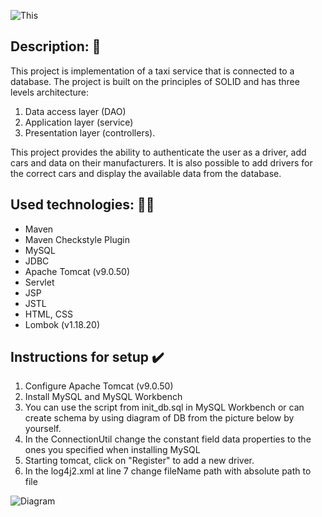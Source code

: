![This](https://st2.depositphotos.com/10376142/44704/v/600/depositphotos_447041804-stock-video-yellow-taxi-car-icon-isolated.jpg)


## Description: :oncoming_taxi:

This project is implementation of a taxi service that is connected to a database. The project is built on the principles
of SOLID and has three levels architecture:

1. Data access layer (DAO) 
2. Application layer (service)
3. Presentation layer (controllers).

This project provides the ability to authenticate the user as a driver, add cars and data on their manufacturers. It is
also possible to add drivers for the correct cars and display the available data from the database.

## Used technologies: :technologist:

- Maven
- Maven Checkstyle Plugin
- MySQL
- JDBC
- Apache Tomcat (v9.0.50)
- Servlet
- JSP
- JSTL
- HTML, CSS
- Lombok (v1.18.20)

## Instructions for setup :heavy_check_mark:

1. Configure Apache Tomcat (v9.0.50)
2. Install MySQL and MySQL Workbench
3. You can use the script from init_db.sql in MySQL Workbench or can create schema by using
diagram of DB from the picture below by yourself.
4. In the ConnectionUtil change the constant field data properties to the ones you
specified when installing MySQL
5. Starting tomcat, click on "Register" to add a new driver.
6. In the log4j2.xml at line 7 change fileName path with absolute path to file

![Diagram](https://mate-academy-images.s3.eu-central-1.amazonaws.com/car_diagram_db_2_4f50942103.png)
